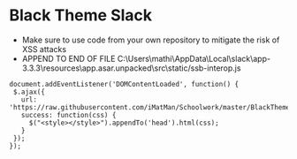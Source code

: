 # Black Theme Slack

* Make sure to use code from your own repository to mitigate the risk of XSS attacks
* APPEND TO END OF FILE C:\Users\mathi\AppData\Local\slack\app-3.3.3\resources\app.asar.unpacked\src\static/ssb-interop.js

```
document.addEventListener('DOMContentLoaded', function() {
 $.ajax({
   url: 'https://raw.githubusercontent.com/iMatMan/Schoolwork/master/BlackThemeSlack/black.css',
   success: function(css) {
     $("<style></style>").appendTo('head').html(css);
   }
 });
});
```
